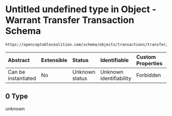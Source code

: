 # Untitled undefined type in Object - Warrant Transfer Transaction Schema

```txt
https://opencaptablecoalition.com/schema/objects/transactions/transfer/warrant_transfer#/allOf/0
```



| Abstract            | Extensible | Status         | Identifiable            | Custom Properties | Additional Properties | Access Restrictions | Defined In                                                                                                                    |
| :------------------ | :--------- | :------------- | :---------------------- | :---------------- | :-------------------- | :------------------ | :---------------------------------------------------------------------------------------------------------------------------- |
| Can be instantiated | No         | Unknown status | Unknown identifiability | Forbidden         | Allowed               | none                | [WarrantTransfer.schema.json*](../../schema/objects/transactions/transfer/WarrantTransfer.schema.json "open original schema") |

## 0 Type

unknown
